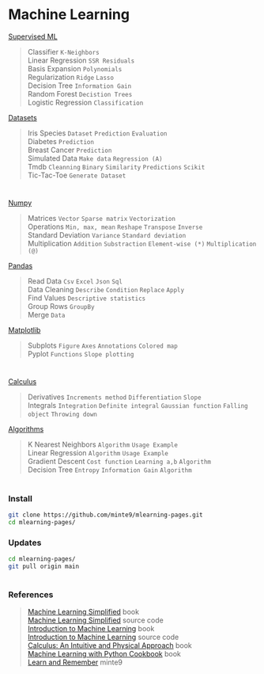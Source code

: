 # Machine Learning

[Supervised ML](./main/supervised-ml/)  
> Classifier  `K-Neighbors`  
> Linear Regression `SSR Residuals`  
> Basis Expansion  `Polynomials`  
> Regularization  `Ridge` `Lasso`  
> Decision Tree  `Information Gain`  
> Random Forest  `Decistion Trees`  
> Logistic Regression `Classification`  

[Datasets](./main/datasets/)  
> Iris Species  `Dataset` `Prediction` `Evaluation`  
> Diabetes  `Prediction`  
> Breast Cancer  `Prediction`  
> Simulated Data  `Make data` `Regression (A)`  
> Tmdb `Cleanning` `Binary` `Similarity` `Predictions` `Scikit`  
> Tic-Tac-Toe `Generate Dataset`  

#

[Numpy](./main/numpy/)  
> Matrices   `Vector` `Sparse matrix` `Vectorization`  
> Operations  `Min, max, mean` `Reshape` `Transpose` `Inverse`  
> Standard Deviation  `Variance` `Standard deviation`  
> Multiplication  `Addition` `Substraction`  `Element-wise (*)` `Multiplication (@)`

[Pandas](./main/pandas/)  
> Read Data  `Csv` `Excel` `Json` `Sql`  
> Data Cleaning  `Describe` `Condition` `Replace` `Apply`  
> Find Values  `Descriptive statistics`  
> Group Rows  `GroupBy`  
> Merge  `Data`  

[Matplotlib](./main/matplotlib/)  
> Subplots  `Figure` `Axes` `Annotations` `Colored map`  
> Pyplot  `Functions` `Slope plotting`  

#

[Calculus](./main/calculus/)  
> Derivatives  `Increments method` `Differentiation` `Slope`  
> Integrals  `Integration` `Definite integral` `Gaussian function` `Falling object` `Throwing down`  

[Algorithms](./main/algorithms/)  
> K Nearest Neighbors   `Algorithm` `Usage Example`  
> Linear Regression  `Algorithm` `Usage Example`  
> Gradient Descent  `Cost function` `Learning a,b` `Algorithm`  
> Decision Tree  `Entropy` `Information Gain` `Algorithm`

#

### Install

~~~sh
git clone https://github.com/minte9/mlearning-pages.git
cd mlearning-pages/
~~~

### Updates

~~~sh
cd mlearning-pages/
git pull origin main
~~~

#

### References
> [Machine Learning Simplified](https://www.amazon.com/gp/product/B0B216KMM4) book  
> [Machine Learning Simplified](https://code.themlsbook.com/index.html) source code  
> [Introduction to Machine Learning](https://www.amazon.com/gp/product/B01M0LNE8C) book  
> [Introduction to Machine Learning](https://github.com/amueller/introduction_to_ml_with_python) source code  
> [Calculus: An Intuitive and Physical Approach](https://www.amazon.com/gp/product/B00CB2MK6C) book   
> [Machine Learning with Python Cookbook](https://www.amazon.com/gp/product/B07BC3LFKT) book  
> [Learn and Remember](https://www.minte9.com/mlearning) minte9  